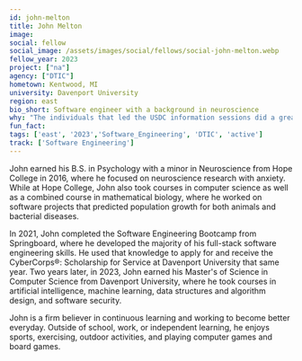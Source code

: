 ```yaml
---
id: john-melton
title: John Melton
image: 
social: fellow
social_image: /assets/images/social/fellows/social-john-melton.webp
fellow_year: 2023
project: ["na"]
agency: ["DTIC"]
hometown: Kentwood, MI
university: Davenport University
region: east
bio_short: Software engineer with a background in neuroscience
why: "The individuals that led the USDC information sessions did a great job at showing me that USDC would be a great program to be a part of. The program is set up in a way that gives Fellows a real chance to give back to and serve the country while also setting them up for individual growth and improvement."
fun_fact: 
tags: ['east', '2023','Software_Engineering', 'DTIC', 'active']
track: ['Software Engineering']
---
```


John earned his B.S. in Psychology with a minor in Neuroscience from Hope College in 2016, where he focused on neuroscience research with anxiety. While at Hope College, John also took courses in computer science as well as a combined course in mathematical biology, where he worked on software projects that predicted population growth for both animals and bacterial diseases. 

In 2021, John completed the Software Engineering Bootcamp from Springboard, where he developed the majority of his full-stack software engineering skills. He used that knowledge to apply for and receive the CyberCorps®: Scholarship for Service at Davenport University that same year. Two years later, in 2023, John earned his Master's of Science in Computer Science from Davenport University, where he took courses in artificial intelligence, machine learning, data structures and algorithm design, and software security. 

John is a firm believer in continuous learning and working to become better everyday. Outside of school, work, or independent learning, he enjoys sports, exercising, outdoor activities, and playing computer games and board games.
